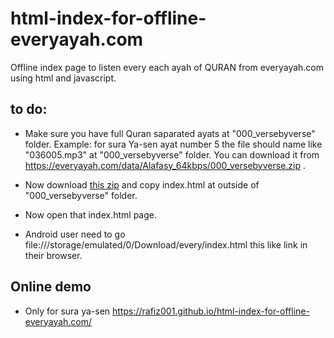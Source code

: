 # html-index-for-offline-everyayah.com
Offline index page to listen every each ayah of QURAN from everyayah.com using html and javascript.

## to do:
* Make sure you have full Quran saparated ayats at "000_versebyverse" folder. Example: for sura Ya-sen ayat number 5 the file should name like "036005.mp3" at "000_versebyverse" folder. You can download it from https://everyayah.com/data/Alafasy_64kbps/000_versebyverse.zip .

* Now download <a href="https://rafiz001.github.io/html-index-for-offline-everyayah.com/every.zip" download>this zip</a> and copy index.html at outside of "000_versebyverse" folder.

* Now open that index.html page.
* Android user need to go file:///storage/emulated/0/Download/every/index.html this like link in their browser.

## Online demo
* Only for sura ya-sen https://rafiz001.github.io/html-index-for-offline-everyayah.com/
 
